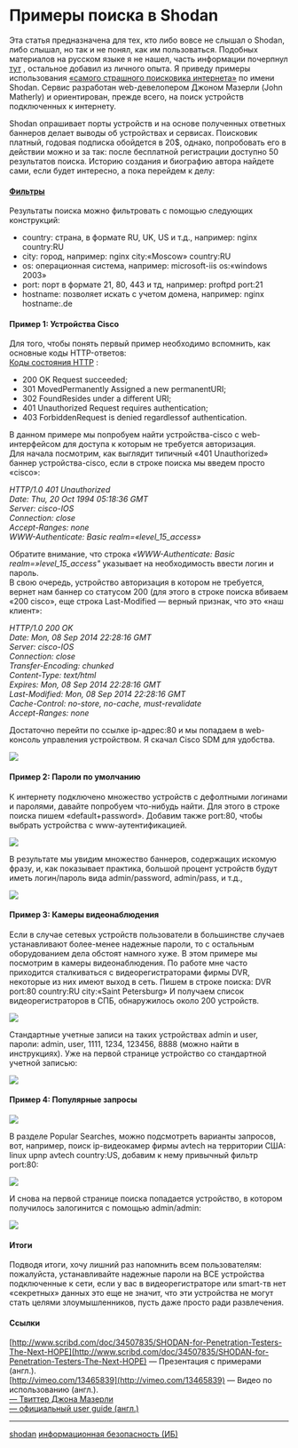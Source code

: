 #  Примеры поиска в Shodan

 Эта статья предназначена для тех, кто либо вовсе не слышал о Shodan, либо слышал, но так и не понял, как им пользоваться. Подобных материалов на русском языке я не нашел, часть информации почерпнул  [тут](http://www.scribd.com/doc/34507835/SHODAN-for-Penetration-Testers-The-Next-HOPE)  , остальное добавил из личного опыта. Я приведу примеры использования  [«самого страшного поисковика интернета»](http://habrahabr.ru/post/178501/)  по имени Shodan. Сервис разработан web-девелопером Джоном Мазерли (John Matherly) и ориентирован, прежде всего, на поиск устройств подключенных к интернету.   
  
 Shodan опрашивает порты устройств и на основе полученных ответных баннеров делает выводы об устройствах и сервисах. Поисковик платный, годовая подписка обойдется в 20$, однако, попробовать его в действии можно и за так: после бесплатной регистрации доступно 50 результатов поиска. Историю создания и биографию автора найдете сами, если будет интересно, а пока перейдем к делу:   
  

####  [Фильтры](http://www.shodanhq.com/help/filters) 

  
 Результаты поиска можно фильтровать с помощью следующих конструкций:   

*   country: страна, в формате RU, UK, US и т.д., например: nginx country:RU
*   city: город, например: nginx city:«Moscow» country:RU
*   os: операционная система, например: microsoft-iis os:«windows 2003»
*   port: порт в формате 21, 80, 443 и тд, например: proftpd port:21
*   hostname: позволяет искать с учетом домена, например: nginx hostname:.de

  
  

#### Пример 1: Устройства Cisco

  
 Для того, чтобы понять первый пример необходимо вспомнить, как основные коды HTTP-ответов:   
 [Коды состояния HTTP](https://ru.wikipedia.org/wiki/%D0%A1%D0%BF%D0%B8%D1%81%D0%BE%D0%BA_%D0%BA%D0%BE%D0%B4%D0%BE%D0%B2_%D1%81%D0%BE%D1%81%D1%82%D0%BE%D1%8F%D0%BD%D0%B8%D1%8F_HTTP)  :   

*   200 OK Request succeeded;
*   301 MovedPermanently Assigned a new permanentURI;
*   302 FoundResides under a different URI;
*   401 Unauthorized Request requires authentication;
*   403 ForbiddenRequest is denied regardlessof authentication.

  
  
 В данном примере мы попробуем найти устройства-cisco с web-интерфейсом для доступа к которым не требуется авторизация.   
 Для начала посмотрим, как выглядит типичный «401 Unauthorized» баннер устройства-cisco, если в строке поиска мы введем просто «cisco»:   
  
 _HTTP/1.0 401 Unauthorized  
Date: Thu, 20 Oct 1994 05:18:36 GMT  
Server: cisco-IOS  
Connection: close  
Accept-Ranges: none  
WWW-Authenticate: Basic realm=«level\_15\_access»_   
  
 Обратите внимание, что строка  _«WWW-Authenticate: Basic realm=»level\_15\_access"_  указывает на необходимость ввести логин и пароль.   
 В свою очередь, устройство авторизация в котором не требуется, вернет нам баннер со статусом 200 (для этого в строке поиска вбиваем «200 cisco», еще строка Last-Modified — верный признак, что это «наш клиент»:   
  
 _HTTP/1.0 200 OK  
Date: Mon, 08 Sep 2014 22:28:16 GMT  
Server: cisco-IOS  
Connection: close  
Transfer-Encoding: chunked  
Content-Type: text/html  
Expires: Mon, 08 Sep 2014 22:28:16 GMT  
Last-Modified: Mon, 08 Sep 2014 22:28:16 GMT  
Cache-Control: no-store, no-cache, must-revalidate  
Accept-Ranges: none_   
  
 Достаточно перейти по ссылке ip-адрес:80 и мы попадаем в web-консоль управления устройством. Я скачал Cisco SDM для удобства.   
  
 ![](/images/0a46aebc640b6376cf7837598f2d7b69.jpg)   
  

#### Пример 2: Пароли по умолчанию

  
 К интернету подключено множество устройств с дефолтными логинами и паролями, давайте попробуем что-нибудь найти. Для этого в строке поиска пишем «default+password». Добавим также port:80, чтобы выбрать устройства с www-аутентификацией.   
  
 ![](/images/70eadd6a4e18435eea4adfb6a7ba1e84.jpg)   
  
 В результате мы увидим множество баннеров, содержащих искомую фразу, и, как показывает практика, большой процент устройств будут иметь логин/пароль вида admin/password, admin/pass, и т.д.,   
  
 ![](/images/5119f23684e6ba80cb9f0dce169059aa.jpg)   
  

#### Пример 3: Камеры видеонаблюдения

  
 Если в случае сетевых устройств пользователи в большинстве случаев устанавливают более-менее надежные пароли, то с остальным оборудованием дела обстоят намного хуже. В этом примере мы посмотрим в камеры видеонаблюдения. По работе мне часто приходится сталкиваться с видеорегистраторами фирмы DVR, некоторые из них имеют выход в сеть. Пишем в строке поиска: DVR port:80 country:RU city:«Saint Petersburg» И получаем список видеорегистраторов в СПБ, обнаружилось около 200 устройств.   
  
 ![](/images/17893e0750e786bc3fa1b10942029802.jpg)   
  
 Стандартные учетные записи на таких устройствах admin и user, пароли: admin, user, 1111, 1234, 123456, 8888 (можно найти в инструкциях). Уже на первой странице устройство со стандартной учетной записью:   
  
 ![](/images/db392ef6ebc36d09aad99b9c715b18b3.jpg)   
  

#### Пример 4: Популярные запросы

  
 ![](/images/41f5baed72c556c29deb03737f00b445.jpg)   
  
 В разделе Popular Searches, можно подсмотреть варианты запросов, вот, например, поиск ip-видеокамер фирмы avtech на территории США: linux upnp avtech country:US, добавим к нему привычный фильтр port:80:   
  
 ![](/images/703d7718cdf47189e2a31b50495bb906.jpg)   
  
 И снова на первой странице поиска попадается устройство, в котором получилось залогинится с помощью admin/admin:   
  
 ![](/images/16f81af231616621af606cf0be24601a.jpg)   
  

#### Итоги

  
 Подводя итоги, хочу лишний раз напомнить всем пользователям: пожалуйста, устанавливайте надежные пароли на ВСЕ устройства подключенные к сети, если у вас в видеорегистраторе или smart-тв нет «секретных» данных это еще не значит, что эти устройства не могут стать целями злоумышленников, пусть даже просто ради развлечения.   
  

#### Ссылки

  
 [http://www.scribd.com/doc/34507835/SHODAN-for-Penetration-Testers-The-Next-HOPE](http://www.scribd.com/doc/34507835/SHODAN-for-Penetration-Testers-The-Next-HOPE)  — Презентация с примерами (англ.).   
 [http://vimeo.com/13465839](http://vimeo.com/13465839)  — Видео по использованию (англ.).   
 [— Твиттер Джона Мазерли](http://twitter.com/achillean)   
 [— официальный user guide (англ.)](http://www.shodanhq.com/help)

**********
[shodan](/tags/shodan.md)
[информационная безопасность (ИБ)](/tags/%D0%B8%D0%BD%D1%84%D0%BE%D1%80%D0%BC%D0%B0%D1%86%D0%B8%D0%BE%D0%BD%D0%BD%D0%B0%D1%8F%20%D0%B1%D0%B5%D0%B7%D0%BE%D0%BF%D0%B0%D1%81%D0%BD%D0%BE%D1%81%D1%82%D1%8C%20%28%D0%98%D0%91%29.md)
